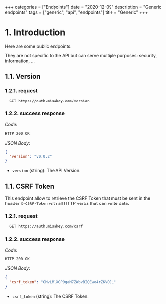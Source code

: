 +++
categories = ["Endpoints"]
date = "2020-12-09"
description = "Generic endpoints"
tags = ["generic", "api", "endpoints"]
title = "Generic"
+++

# 1. Introduction

Here are some public endpoints.

They are not specific to the API but can serve multiple purposes: security, information, ...

## 1.1. Version

### 1.2.1. request

```bash
  GET https://auth.misakey.com/version
```

### 1.2.2. success response

_Code:_
```bash
HTTP 200 OK
```

_JSON Body_:
```json
{
  "version": "v0.0.2"
}
```

- `version` (string): The API Version.

## 1.1. CSRF Token

This endpoint allow to retrieve the CSRF Token that must be sent in the header
`X-CSRF-Token` with all HTTP verbs that can write data.

### 1.2.1. request

```bash
  GET https://auth.misakey.com/csrf
```

### 1.2.2. success response

_Code:_
```bash
HTTP 200 OK
```

_JSON Body_:
```json
{
  "csrf_token": "GMvLMlXGP9gaM7ZWbvBIQEwo4rZKVODL"
}
```

- `csrf_token` (string): The CSRF Token.

